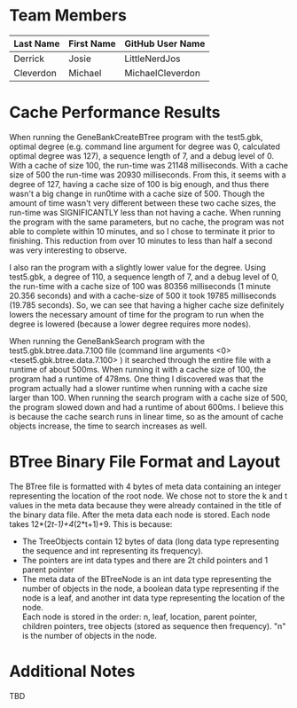 # Team Members

Last Name       | First Name      | GitHub User Name
--------------- | --------------- | --------------------
Derrick         | Josie           | LittleNerdJos
Cleverdon       | Michael         | MichaelCleverdon

# Cache Performance Results
When running the GeneBankCreateBTree program with the test5.gbk, optimal degree (e.g. command line argument for degree was 0, calculated optimal degree was 127), a sequence length of 7, and a debug level of 0. With a cache of size 100, the run-time was 21148 milliseconds. With a cache size of 500 the run-time was 20930 milliseconds. From this, it seems with a degree of 127, having a cache size of 100 is big enough, and thus there wasn't a big change in run0time with a cache size of 500. Though the amount of time wasn't very different between these two cache sizes, the run-time was SIGNIFICANTLY less than not having a cache. When running the program with the same parameters, but no cache, the program was not able to complete within 10 minutes, and so I chose to terminate it prior to finishing. This reduction from over 10 minutes to less than half a second was very interesting to observe.  

I also ran the program with a slightly lower value for the degree. Using test5.gbk, a degree of 110, a sequence length of 7, and a debug level of 0, the run-time with a cache size of 100 was 80356 milliseconds (1 minute 20.356 seconds) and with a cache-size of 500 it took 19785 milliseconds (19.785 seconds). So, we can see that having a higher cache size definitely lowers the necessary amount of time for the program to run when the degree is lowered (because a lower degree requires more nodes). 

When running the GeneBankSearch program with the test5.gbk.btree.data.7.100 file (command line arguments <0> <teset5.gbk.btree.data.7.100> <query7>) it searched through the entire file with a runtime of about 500ms. When running it with a cache size of 100, the program had a runtime of 478ms. One thing I discovered was that the program actually had a slower runtime when running with a cache size larger than 100. When running the search program with a cache size of 500, the program slowed down and had a runtime of about 600ms. I believe this is because the cache search runs in linear time, so as the amount of cache objects increase, the time to search increases as well.

# BTree Binary File Format and Layout
The BTree file is formatted with 4 bytes of meta data containing an integer representing the location of the root node. 
We chose not to store the k and t values in the meta data because they were already contained in the title of the binary data file.
After the meta data each node is stored. Each node takes 12*(2*t-1)+4*(2*t+1)+9. 
This is because:
* The TreeObjects contain 12 bytes of data (long data type representing the sequence and int representing its frequency).
* The pointers are int data types and there are 2t child pointers and 1 parent pointer
* The meta data of the BTreeNode is an int data type representing the number of objects in the node, a boolean data type representing if the node is a leaf, and another int data type representing the location of the node.  
Each node is stored in the order: n, leaf, location, parent pointer, children pointers, tree objects (stored as sequence then frequency). "n" is the number of objects in the node. 
 

# Additional Notes
TBD


